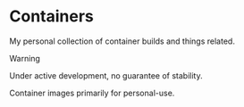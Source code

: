 # Containers

My personal collection of container builds and things related.

> [!WARNING]
> Under active development, no guarantee of stability.

Container images primarily for personal-use.
